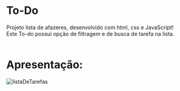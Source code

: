 # To-Do

Projeto lista de afazeres, desenvolvido com html, css e JavaScript!
</br>
Este To-do possui opção de filtragem e de busca de tarefa na lista.
</br> <br> 
# Apresentação:

![listaDeTarefas](https://user-images.githubusercontent.com/95131108/188657306-d07091ab-fb5c-4968-979b-d56a6653aac6.jpg)
